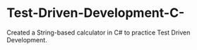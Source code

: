 # Test-Driven-Development-C-
Created a String-based calculator in C# to practice Test Driven Development.

